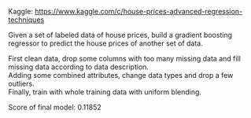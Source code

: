 Kaggle: https://www.kaggle.com/c/house-prices-advanced-regression-techniques   

Given a set of labeled data of house prices, build a gradient boosting regressor to predict the house prices of another set of data.   

First clean data, drop some columns with too many missing data and fill missing data according to data description.   
Adding some combined attributes, change data types and drop a few outliers.   
Finally, train with whole training data with uniform blending.  

Score of final model: 0.11852
